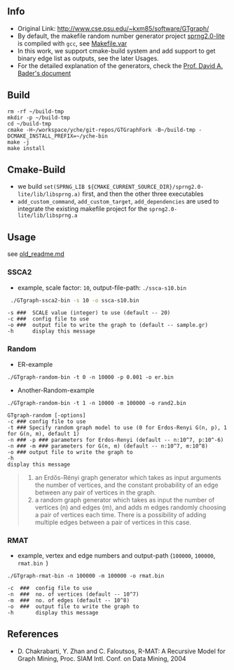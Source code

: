 ## Info

* Original Link: http://www.cse.psu.edu/~kxm85/software/GTgraph/ 
* By default, the makefile random number generator project [sprng2.0-lite](sprng2.0-lite) is compiled with `gcc`, see [Makefile.var](Makefile.var)
* In this work, we support cmake-build system and add support to get binary edge list as outputs, see the later Usages. 
* For the detailed explanation of the generators, check the [Prof. David A. Bader's document](gen.pdf)

## Build

```
rm -rf ~/build-tmp
mkdir -p ~/build-tmp 
cd ~/build-tmp
cmake -H~/workspace/yche/git-repos/GTGraphFork -B~/build-tmp -DCMAKE_INSTALL_PREFIX=~/yche-bin
make -j
make install
```

## Cmake-Build

* we build `set(SPRNG_LIB ${CMAKE_CURRENT_SOURCE_DIR}/sprng2.0-lite/lib/libsprng.a)` first, 
and then the other three executables
* `add_custom_command`, `add_custom_target`, `add_dependencies` are used to integrate the existing makefile project for the 
`sprng2.0-lite/lib/libsprng.a` 

## Usage 

see [old_readme.md](old_readme.md)

### SSCA2

* example, scale factor: `10`, output-file-path: `./ssca-s10.bin`

```zsh
 ./GTgraph-ssca2-bin -s 10 -o ssca-s10.bin
```

```
-s ###  SCALE value (integer) to use (default -- 20)
-c ###  config file to use
-o ###  output file to write the graph to (default -- sample.gr)
-h      display this message
```

### Random

* ER-example

```
./GTgraph-random-bin -t 0 -n 10000 -p 0.001 -o er.bin 
```

* Another-Random-example

```
./GTgraph-random-bin -t 1 -n 10000 -m 100000 -o rand2.bin 
```

```
GTgraph-random [-options]
-c ### config file to use
-t ### Specify random graph model to use (0 for Erdos-Renyi G(n, p), 1 for G(n, m), default 1)
-n ### -p ### parameters for Erdos-Renyi (default -- n:10^7, p:10^-6)
-n ### -m ### parameters for G(n, m) (default -- n:10^7, m:10^8)
-o ### output file to write the graph to
-h
display this message
```

> 1. an Erdős-Rényi graph generator which takes as input arguments the number of vertices,
  and the constant probability of an edge between any pair of vertices in the graph.
>  2. a random graph generator which takes as input the number of vertices (n) and edges
  (m), and adds m edges randomly choosing a pair of vertices each time. There is a
  possibility of adding multiple edges between a pair of vertices in this case.

### RMAT

* example, vertex and edge numbers and output-path (`100000`, `100000`, `rmat.bin `)

```
./GTgraph-rmat-bin -n 100000 -m 100000 -o rmat.bin  
```

```
-c  ###	 config file to use
-n  ###  no. of vertices (default -- 10^7)
-m  ###	 no. of edges (default -- 10^8)
-o  ###  output file to write the graph to
-h       display this message
```

## References

* D. Chakrabarti, Y. Zhan and C. Faloutsos, R-MAT: A Recursive Model for Graph Mining, Proc. SIAM Intl. Conf. on Data Mining, 2004

